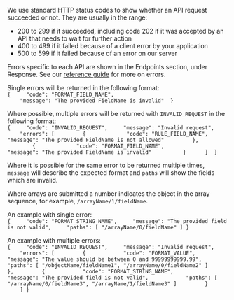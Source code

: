 We use standard HTTP status codes to show whether an API request succeeded or not. They are usually in the range:

- 200 to 299 if it succeeded, including code 202 if it was accepted by an API that needs to wait for further action
- 400 to 499 if it failed because of a client error by your application
- 500 to 599 if it failed because of an error on our server

Errors specific to each API are shown in the Endpoints section, under Response. See our [reference guide](https://developer.service.hmrc.gov.uk/api-documentation/docs/reference-guide#errors) for more on errors.

Single errors will be returned in the following format:<br>
`{
    "code": "FORMAT_FIELD_NAME", 
    "message": "The provided FieldName is invalid" 
}`

Where possible, multiple errors will be returned with `INVALID_REQUEST` in the following format:<br>
`{
    "code": "INVALID_REQUEST",
    "message": "Invalid request",
    "errors": [
        {
            "code": "RULE_FIELD_NAME",
            "message": "The provided FieldName is not allowed"
        },
        {
            "code": "FORMAT_FIELD_NAME",
            "message": "The provided FieldName is invalid" 
        } 
    ] 
}`
  
Where it is possible for the same error to be returned multiple times, `message` will describe the expected format and `paths` will show the fields which are invalid.<br>

Where arrays are submitted a number indicates the object in the array sequence, for example, `/arrayName/1/fieldName`.

An example with single error:<br>
`{
    "code": "FORMAT_STRING_NAME",
    "message": "The provided field is not valid",
    "paths": [ "/arrayName/0/fieldName" ]
}`

An example with multiple errors:<br>
`{
    "code": "INVALID_REQUEST",
    "message": "Invalid request",
    "errors": [
        {
           "code": "FORMAT_VALUE",
           "message": "The value should be between 0 and 99999999999.99",
           "paths": [ "/objectName/fieldName1", "/arrayName/0/fieldName2" ]
        },
        {
           "code": "FORMAT_STRING_NAME",
           "message": "The provided field is not valid",
           "paths": [ "/arrayName/0/fieldName3", "/arrayName/1/fieldName3" ]
        } 
    ]
}`
